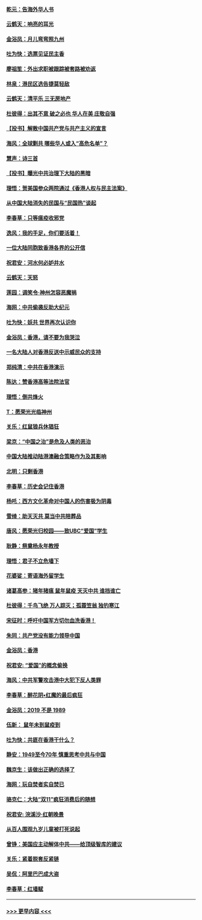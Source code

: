 #### [乾元：告海外华人书](../pages/nsc993/n11684044.md?t=11272201) 
#### [云鹤天：响亮的耳光](../pages/nsc993/n11684254.md?t=11272201) 
#### [金浴凤：月儿弯弯照九州](../pages/nsc993/n11684231.md?t=11272201) 
#### [吐为快：选票见证民主香](../pages/nsc993/n11684206.md?t=11272201) 
#### [廖祖笙：外出求职被跟踪被套路被劝返](../pages/nsc993/n11683874.md?t=11272201) 
#### [林泉：港民区选告捷莫轻敌](../pages/nsc993/n11683930.md?t=11272201) 
#### [云鹤天：清平乐 三无房地产](../pages/nsc993/n11681521.md?t=11272201) 
#### [杜彼得：出其不意 破之必也 华人在美 庄敬自强](../pages/nsc993/n11679554.md?t=11272201) 
#### [【投书】解散中国共产党与共产主义的宣言](../pages/nsc993/n11679177.md?t=11272201) 
#### [海风：全球剿共 哪些华人或入“高危名单”？](../pages/nsc993/n11678617.md?t=11272201) 
#### [慧声：诗三首](../pages/nsc993/n11678848.md?t=11272201) 
#### [【投书】曝光中共治理下大陆的黑暗](../pages/nsc993/n11678674.md?t=11272201) 
#### [理悟：贺美国参众两院通过《香港人权与民主法案》](../pages/nsc993/n11678104.md?t=11272201) 
#### [从中国大陆消失的民国与“民国热”谈起](../pages/nsc993/n11678075.md?t=11272201) 
#### [李春草：只等瘟疫收邪党](../pages/nsc993/n11677308.md?t=11272201) 
#### [逸风：我的手足，你们要活着！](../pages/nsc993/n11676352.md?t=11272201) 
#### [一位大陆同胞致香港各界的公开信](../pages/nsc993/n11675761.md?t=11272201) 
#### [祝君安：河水何必妒井水](../pages/nsc993/n11675746.md?t=11272201) 
#### [云鹤天：天怒](../pages/nsc993/n11675718.md?t=11272201) 
#### [莲园：调笑令‧神州怎容恶魔祸](../pages/nsc993/n11675648.md?t=11272201) 
#### [海网：中共偷袭反助大纪元](../pages/nsc993/n11673515.md?t=11272201) 
#### [吐为快：妖共 世界再次认识你](../pages/nsc993/n11673506.md?t=11272201) 
#### [金浴凤：香港，请不要为我哭泣](../pages/nsc993/n11673248.md?t=11272201) 
#### [一名大陆人对香港反送中示威民众的支持](../pages/nsc993/n11672615.md?t=11272201) 
#### [郑纯清：中共在香港演示](../pages/nsc993/n11670539.md?t=11272201) 
#### [陈达：赞香港高等法院法官](../pages/nsc993/n11669542.md?t=11272201) 
#### [理悟：倒共烽火](../pages/nsc993/n11668844.md?t=11272201) 
#### [T：愿荣光光临神州](../pages/nsc993/n11668421.md?t=11272201) 
#### [关乐：红鼠狼兵休猖狂](../pages/nsc993/n11668378.md?t=11272201) 
#### [梁京：“中国之治”是危及人类的恶治](../pages/nsc993/n11668328.md?t=11272201) 
#### [中国大陆推动陆港澳融合策略作为及其影响](../pages/nsc993/n11668157.md?t=11272201) 
#### [北明：只剩香港](../pages/nsc993/n11668002.md?t=11272201) 
#### [李春草：历史会记住香港](../pages/nsc993/n11667927.md?t=11272201) 
#### [杨吒：西方文化革命对中国人的伤害极为阴毒](../pages/nsc993/n11664521.md?t=11272201) 
#### [雪绮：助天灭共 莫当中共陪葬品](../pages/nsc993/n11662650.md?t=11272201) 
#### [唐风：愿荣光归校园——致UBC“爱国”学生](../pages/nsc993/n11662194.md?t=11272201) 
#### [耿静：祭奠杨永年教授](../pages/nsc993/n11662514.md?t=11272201) 
#### [理悟：君子不立危墙下](../pages/nsc993/n11662172.md?t=11272201) 
#### [花婆娑：寄语海外留学生](../pages/nsc993/n11662121.md?t=11272201) 
#### [诸葛高参：猪年猪瘟 鼠年鼠疫 天灭中共 谁挡谁亡](../pages/nsc993/n11661980.md?t=11272201) 
#### [杜彼得：千鸟飞绝 万人踪灭；孤蓑笠翁 独钓寒江](../pages/nsc993/n11661170.md?t=11272201) 
#### [宋征时：呼吁中国军方切勿血洗香港！](../pages/nsc993/n11415318.md?t=11272201) 
#### [朱同：共产党没有能力领导中国](../pages/nsc993/n11660421.md?t=11272201) 
#### [金浴凤：香港](../pages/nsc993/n11660419.md?t=11272201) 
#### [祝君安: “爱国”的概念偷换](../pages/nsc993/n11659706.md?t=11272201) 
#### [海风：中共军警攻击港中大犯下反人类罪](../pages/nsc993/n11659632.md?t=11272201) 
#### [李春草：醉花阴•红魔的最后疯狂](../pages/nsc993/n11659287.md?t=11272201) 
#### [金浴凤：2019 不是 1989](../pages/nsc993/n11657663.md?t=11272201) 
#### [伍新： 鼠年未到鼠疫到](../pages/nsc993/n11655098.md?t=11272201) 
#### [吐为快：共匪在香港干什么？](../pages/nsc993/n11654891.md?t=11272201) 
#### [静安：1949至今70年 慎重思考中共与中国](../pages/nsc993/n11651244.md?t=11272201) 
#### [魏京生：该做出正确的选择了](../pages/nsc993/n11653084.md?t=11272201) 
#### [海网：玩自焚者实自焚已](../pages/nsc993/n11652423.md?t=11272201) 
#### [骆克仁：大陆“双11”疯狂消费后的随想](../pages/nsc993/n11652305.md?t=11272201) 
#### [祝君安: 浣溪沙·红朝晚景](../pages/nsc993/n11652258.md?t=11272201) 
#### [从百人围观九岁儿童被打死说起](../pages/nsc993/n11651030.md?t=11272201) 
#### [曾铮：美国应主动解体中共——给顶级智库的建议](../pages/nsc993/n11649888.md?t=11272201) 
#### [关乐：紧着脱套反紧链](../pages/nsc993/n11649069.md?t=11272201) 
#### [吴侃：阿里巴巴成大盗](../pages/nsc993/n11645523.md?t=11272201) 
#### [李春草：红墙赋](../pages/nsc993/n11646389.md?t=11272201) 

----
#### [ >>> 更早内容 <<< ](../indexes/nsc993-earlier.md)

